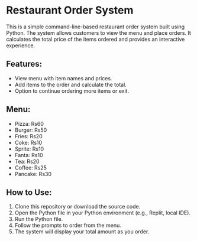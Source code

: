 # Restaurant Order System

This is a simple command-line-based restaurant order system built using Python. The system allows customers to view the menu and place orders. It calculates the total price of the items ordered and provides an interactive experience.

## Features:
- View menu with item names and prices.
- Add items to the order and calculate the total.
- Option to continue ordering more items or exit.

## Menu:
- Pizza: Rs60
- Burger: Rs50
- Fries: Rs20
- Coke: Rs10
- Sprite: Rs10
- Fanta: Rs10
- Tea: Rs20
- Coffee: Rs25
- Pancake: Rs30

## How to Use:
1. Clone this repository or download the source code.
2. Open the Python file in your Python environment (e.g., Replit, local IDE).
3. Run the Python file.
4. Follow the prompts to order from the menu.
5. The system will display your total amount as you order.


